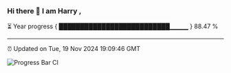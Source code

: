 ### Hi there 👋 I am Harry , 

⏳ Year progress { ██████████████████████████▁▁▁▁ } 88.47 %

---

⏰ Updated on Tue, 19 Nov 2024 19:09:46 GMT

![Progress Bar CI](https://github.com/duykhang68/duykhang68/workflows/Progress%20Bar%20CI/badge.svg)
